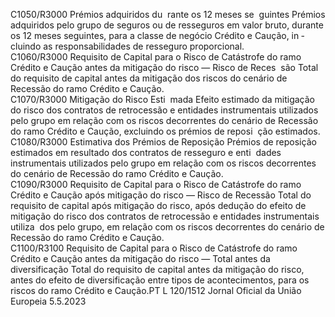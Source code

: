  
C1050/R3000  Prémios adquiridos du ­
rante os 12 meses se ­
guintes  Prémios adquiridos pelo grupo de seguros ou de resseguros em valor bruto, 
durante os 12 meses seguintes, para a classe de negócio Crédito e Caução, in ­
cluindo as responsabilidades de resseguro proporcional.  
C1060/R3000  Requisito de Capital para 
o Risco de Catástrofe do 
ramo Crédito e Caução 
antes da mitigação do 
risco — Risco de Reces ­
são  Total do requisito de capital antes da mitigação dos riscos do cenário de Recessão 
do ramo Crédito e Caução.  
C1070/R3000  Mitigação do Risco Esti ­
mada  Efeito estimado da mitigação do risco dos contratos de retrocessão e entidades 
instrumentais utilizados pelo grupo em relação com os riscos decorrentes do 
cenário de Recessão do ramo Crédito e Caução, excluindo os prémios de reposi ­
ção estimados.  
C1080/R3000  Estimativa dos Prémios 
de Reposição  Prémios de reposição estimados em resultado dos contratos de resseguro e enti ­
dades instrumentais utilizados pelo grupo em relação com os riscos decorrentes 
do cenário de Recessão do ramo Crédito e Caução.  
C1090/R3000  Requisito de Capital para 
o Risco de Catástrofe do 
ramo Crédito e Caução 
após mitigação do risco 
— Risco de Recessão  Total do requisito de capital após mitigação do risco, após dedução do efeito de 
mitigação do risco dos contratos de retrocessão e entidades instrumentais utiliza ­
dos pelo grupo, em relação com os riscos decorrentes do cenário de Recessão do 
ramo Crédito e Caução.  
C1100/R3100  Requisito de Capital para 
o Risco de Catástrofe do 
ramo Crédito e Caução 
antes da mitigação do 
risco — Total antes da 
diversificação  Total do requisito de capital antes da mitigação do risco, antes do efeito de 
diversificação entre tipos de acontecimentos, para os riscos do ramo Crédito e 
Caução.PT  L 120/1512 Jornal Oficial da União Europeia 5.5.2023